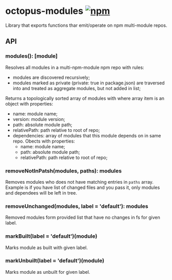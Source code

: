 # octopus-modules [![npm](https://img.shields.io/npm/v/npm.svg)](https://www.npmjs.com/package/octopus-modules)

Library that exports functions thar emit/operate on npm multi-module repos.

## API

### modules(): [module]
Resolves all modules in a multi-npm-module npm repo with rules:
 - modules are discovered recursively;
 - modules marked as private (private: true in package.json) are traversed into and treated as aggregate modules, but not added in list;

Returns a topologically sorted array of modules with where array item is an object with properties:
 - name: module name;
 - version: module version;
 - path: absolute module path;
 - relativePath: path relative to root of repo;
 - dependencies: array of modules that this module depends on in same repo. Obects with properties:
   - name: module name;
   - path: absolute module path;
   - relativePath: path relative to root of repo;

### removeNotInPatsh(modules, paths): modules
Removes modules who does not have matching entries in `paths` array. Example is if you have list of changed files and you pass it, only modules and dependees will be left in tree.

### removeUnchanged(modules, label = 'default'): modules
Removed modules form provided list that have no changes in fs for given label.

### markBuilt(label = 'default')(module)
Marks module as built with given label.

### markUnbuilt(label = 'default')(module)
Marks module as unbuilt for given label.
